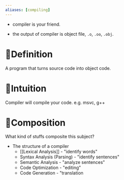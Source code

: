 ```yaml
---
aliases: [compiling]
---
```


- compiler is your friend.

- the output of compiler is object file, `.o`, `.oo`, `.obj`.

# 📝Definition
A program that turns source code into object code.

# 🧠Intuition
Compiler will compile your code. e.g. msvc, g++


# 🧪Composition
What kind of stuffs composite this subject?
- The structure of a compiler
    - [[Lexical Analysis]] - "identify words"
    - Syntax Analysis (Parsing) - "identify sentences"
    - Semantic Analysis - "analyze sentences"
    - Code Optimization - "editing"
    - Code Generation - "translation
    